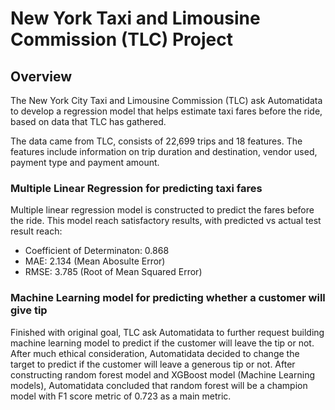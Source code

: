 # New York Taxi and Limousine Commission (TLC) Project
## Overview
The New York City Taxi and Limousine Commission (TLC) ask Automatidata to develop a regression model that helps estimate taxi fares before the ride, based on data that TLC has gathered.

The data came from TLC, consists of 22,699 trips and 18 features. The features include information on trip duration and destination, vendor used, payment type and payment amount.

### Multiple Linear Regression for predicting taxi fares
Multiple linear regression model is constructed to predict the fares before the ride. This model reach satisfactory results, with predicted vs actual test result reach:
- Coefficient of Determinaton: 0.868
- MAE: 2.134 (Mean Abosulte Error)
- RMSE: 3.785 (Root of Mean Squared Error)

### Machine Learning model for predicting whether a customer will give tip
Finished with original goal, TLC ask Automatidata to further request building machine learning model to predict if the customer will leave the tip or not. After much ethical consideration, Automatidata decided to change the target to predict if the customer will leave a generous tip or not.
After constructing random forest model and XGBoost model (Machine Learning models), Automatidata concluded that random forest will be a champion model with F1 score metric of 0.723 as a main metric.
